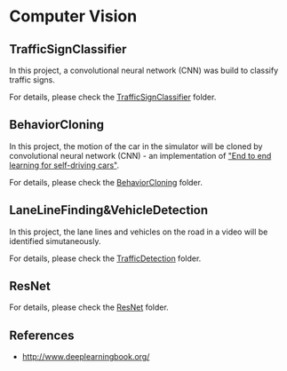 # Computer Vision

## TrafficSignClassifier

In this project, a convolutional neural network (CNN) was build to classify traffic signs.

For details, please check the [TrafficSignClassifier](./TrafficSignClassifier) folder.


## BehaviorCloning

In this project, the motion of the car in the simulator will be cloned by convolutional neural network (CNN) - an implementation of ["End to end learning for self-driving cars"](https://arxiv.org/abs/1604.07316).

For details, please check the [BehaviorCloning](./BehaviorCloning) folder.

## LaneLineFinding&VehicleDetection

In this project, the lane lines and vehicles on the road in a video will be identified simutaneously.

For details, please check the [TrafficDetection](./TrafficDetection) folder.

## ResNet

For details, please check the [ResNet](./ResNet) folder.

## References

- http://www.deeplearningbook.org/
